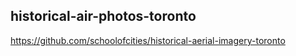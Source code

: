 ## historical-air-photos-toronto

https://github.com/schoolofcities/historical-aerial-imagery-toronto
